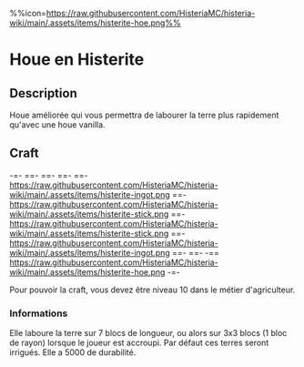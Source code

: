 %%icon=https://raw.githubusercontent.com/HisteriaMC/histeria-wiki/main/.assets/items/histerite-hoe.png%%
# Houe en Histerite 

## Description
Houe améliorée qui vous permettra de labourer la terre plus rapidement qu'avec une houe vanilla.

## Craft
-=-
 ==- 
 ==- 
 ==- 
 ==- https://raw.githubusercontent.com/HisteriaMC/histeria-wiki/main/.assets/items/histerite-ingot.png
 ==- https://raw.githubusercontent.com/HisteriaMC/histeria-wiki/main/.assets/items/histerite-stick.png
 ==- https://raw.githubusercontent.com/HisteriaMC/histeria-wiki/main/.assets/items/histerite-stick.png
 ==- https://raw.githubusercontent.com/HisteriaMC/histeria-wiki/main/.assets/items/histerite-ingot.png
 ==- 
 ==- 
 -== https://raw.githubusercontent.com/HisteriaMC/histeria-wiki/main/.assets/items/histerite-hoe.png
-=-

Pour pouvoir la craft, vous devez être niveau 10 dans le métier d'agriculteur.

### Informations
Elle laboure la terre sur 7 blocs de longueur, ou alors sur 3x3 blocs (1 bloc de rayon) lorsque le joueur est accroupi. Par défaut ces terres seront irrigués.
Elle a 5000 de durabilité.